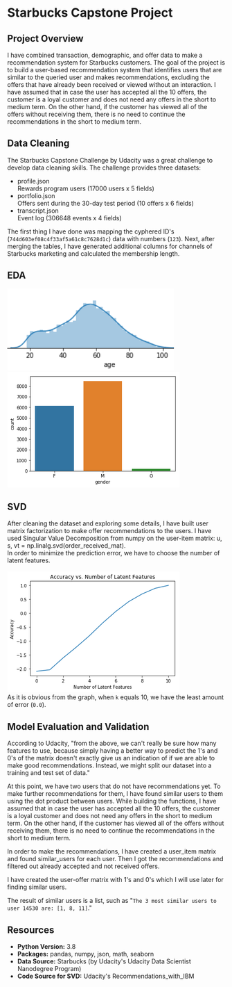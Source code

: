 # Starbucks Capstone Project

## Project Overview

I have combined transaction, demographic, and offer data to make a recommendation system for Starbucks customers. The goal of the project is to build a user-based recommendation system that identifies users that are similar to the queried user and makes recommendations, excluding the offers that have already been received or viewed without an interaction. I have assumed that in case the user has accepted all the 10 offers, the customer is a loyal customer and does not need any offers in the short to medium term. On the other hand, if the customer has viewed all of the offers without receiving them, there is no need to continue the recommendations in the short to medium term.

## Data Cleaning
The Starbucks Capstone Challenge by Udacity was a great challenge to develop data cleaning skills. The challenge provides three datasets:<br/>
- profile.json<br/>
Rewards program users (17000 users x 5 fields)<br/>
- portfolio.json<br/>
Offers sent during the 30-day test period (10 offers x 6 fields)<br/>
- transcript.json<br/>
Event log (306648 events x 4 fields)<br/>

The first thing I have done was mapping the cyphered ID's (`744d603ef08c4f33af5a61c8c7628d1c`) data with numbers (`123`). Next, after merging the tables, I have generated additional columns for channels of Starbucks marketing and calculated the membership length.

## EDA

![](https://github.com/tmargary/Starbucks_Capstone/blob/main/graphs/age.png)
![](https://github.com/tmargary/Starbucks_Capstone/blob/main/graphs/offer_type.png)

## SVD
After cleaning the dataset and exploring some details, I have built user matrix factorization to make offer recommendations to the users. I have used Singular Value Decomposition from numpy on the user-item matrix: u, s, vt = np.linalg.svd(order_received_mat).</br>
In order to minimize the prediction error, we have to choose the number of latent features.</br></br>
![](https://github.com/tmargary/Starbucks_Capstone/blob/main/graphs/Screenshot_6.png)</br>
As it is obvious from the graph, when `k` equals 10, we have the least amount of error (`0.0`).

## Model Evaluation and Validation
According to Udacity, "from the above, we can't really be sure how many features to use, because simply having a better way to predict the 1's and 0's of the matrix doesn't exactly give us an indication of if we are able to make good recommendations. Instead, we might split our dataset into a training and test set of data."</br>

At this point, we have two users that do not have recommendations yet. To make further recommendations for them, I have found similar users to them using the dot product between users. While building the functions, I have assumed that in case the user has accepted all the 10 offers, the customer is a loyal customer and does not need any offers in the short to medium term. On the other hand, if the customer has viewed all of the offers without receiving them, there is no need to continue the recommendations in the short to medium term.</br>

In order to make the recommendations, I have created a user_item matrix and found similar_users for each user. Then I got the recommendations and filtered out already accepted and not received offers.</br>

I have created the user-offer matrix with 1's and 0's which I will use later for finding similar users.</br>

The result of similar users is a list, such as "`The 3 most similar users to user 14530 are: [1, 8, 11]`."

## Resources
- **Python Version:** 3.8<br/>
- **Packages:** pandas, numpy, json, math, seaborn </br>
- **Data Source:** Starbucks (by Udacity's Udacity Data Scientist Nanodegree Program)</br>
- **Code Source for SVD:** Udacity's Recommendations_with_IBM
